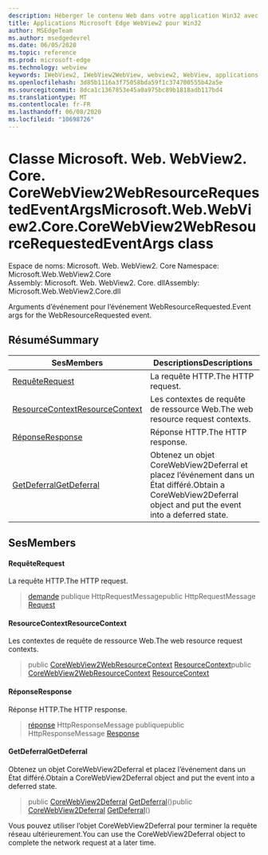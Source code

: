 ```yaml
---
description: Héberger le contenu Web dans votre application Win32 avec le contrôle Microsoft Edge WebView2
title: Applications Microsoft Edge WebView2 pour Win32
author: MSEdgeTeam
ms.author: msedgedevrel
ms.date: 06/05/2020
ms.topic: reference
ms.prod: microsoft-edge
ms.technology: webview
keywords: IWebView2, IWebView2WebView, webview2, WebView, applications Win32, Win32, Edge, ICoreWebView2, ICoreWebView2Controller, contrôle de navigateur, html Edge
ms.openlocfilehash: 3d85b1116a3f75058bda59f1c374700555b42a5e
ms.sourcegitcommit: 8dca1c1367853e45a0a975bc89b1818adb117bd4
ms.translationtype: MT
ms.contentlocale: fr-FR
ms.lasthandoff: 06/08/2020
ms.locfileid: "10698726"
---
```

# <span data-ttu-id="1e3e7-104">Classe Microsoft. Web. WebView2. Core. CoreWebView2WebResourceRequestedEventArgs</span><span class="sxs-lookup"><span data-stu-id="1e3e7-104">Microsoft.Web.WebView2.Core.CoreWebView2WebResourceRequestedEventArgs class</span></span> 

<span data-ttu-id="1e3e7-105">Espace de noms: Microsoft. Web. WebView2. Core </span><span class="sxs-lookup"><span data-stu-id="1e3e7-105">Namespace: Microsoft.Web.WebView2.Core</span></span>\
<span data-ttu-id="1e3e7-106">Assembly: Microsoft. Web. WebView2. Core. dll</span><span class="sxs-lookup"><span data-stu-id="1e3e7-106">Assembly: Microsoft.Web.WebView2.Core.dll</span></span>

<span data-ttu-id="1e3e7-107">Arguments d’événement pour l’événement WebResourceRequested.</span><span class="sxs-lookup"><span data-stu-id="1e3e7-107">Event args for the WebResourceRequested event.</span></span>

## <span data-ttu-id="1e3e7-108">Résumé</span><span class="sxs-lookup"><span data-stu-id="1e3e7-108">Summary</span></span>

 <span data-ttu-id="1e3e7-109">Ses</span><span class="sxs-lookup"><span data-stu-id="1e3e7-109">Members</span></span>                        | <span data-ttu-id="1e3e7-110">Descriptions</span><span class="sxs-lookup"><span data-stu-id="1e3e7-110">Descriptions</span></span>
--------------------------------|---------------------------------------------
[<span data-ttu-id="1e3e7-111">Requête</span><span class="sxs-lookup"><span data-stu-id="1e3e7-111">Request</span></span>](#request) | <span data-ttu-id="1e3e7-112">La requête HTTP.</span><span class="sxs-lookup"><span data-stu-id="1e3e7-112">The HTTP request.</span></span>
[<span data-ttu-id="1e3e7-113">ResourceContext</span><span class="sxs-lookup"><span data-stu-id="1e3e7-113">ResourceContext</span></span>](#resourcecontext) | <span data-ttu-id="1e3e7-114">Les contextes de requête de ressource Web.</span><span class="sxs-lookup"><span data-stu-id="1e3e7-114">The web resource request contexts.</span></span>
[<span data-ttu-id="1e3e7-115">Réponse</span><span class="sxs-lookup"><span data-stu-id="1e3e7-115">Response</span></span>](#response) | <span data-ttu-id="1e3e7-116">Réponse HTTP.</span><span class="sxs-lookup"><span data-stu-id="1e3e7-116">The HTTP response.</span></span>
[<span data-ttu-id="1e3e7-117">GetDeferral</span><span class="sxs-lookup"><span data-stu-id="1e3e7-117">GetDeferral</span></span>](#getdeferral) | <span data-ttu-id="1e3e7-118">Obtenez un objet CoreWebView2Deferral et placez l’événement dans un État différé.</span><span class="sxs-lookup"><span data-stu-id="1e3e7-118">Obtain a CoreWebView2Deferral object and put the event into a deferred state.</span></span>

## <span data-ttu-id="1e3e7-119">Ses</span><span class="sxs-lookup"><span data-stu-id="1e3e7-119">Members</span></span>

#### <span data-ttu-id="1e3e7-120">Requête</span><span class="sxs-lookup"><span data-stu-id="1e3e7-120">Request</span></span> 

<span data-ttu-id="1e3e7-121">La requête HTTP.</span><span class="sxs-lookup"><span data-stu-id="1e3e7-121">The HTTP request.</span></span>

> <span data-ttu-id="1e3e7-122">[demande](#request) publique HttpRequestMessage</span><span class="sxs-lookup"><span data-stu-id="1e3e7-122">public HttpRequestMessage [Request](#request)</span></span>

#### <span data-ttu-id="1e3e7-123">ResourceContext</span><span class="sxs-lookup"><span data-stu-id="1e3e7-123">ResourceContext</span></span> 

<span data-ttu-id="1e3e7-124">Les contextes de requête de ressource Web.</span><span class="sxs-lookup"><span data-stu-id="1e3e7-124">The web resource request contexts.</span></span>

> <span data-ttu-id="1e3e7-125">public [CoreWebView2WebResourceContext](./namespace-microsoft-web-webview2-core.md) [ResourceContext](#resourcecontext)</span><span class="sxs-lookup"><span data-stu-id="1e3e7-125">public [CoreWebView2WebResourceContext](./namespace-microsoft-web-webview2-core.md) [ResourceContext](#resourcecontext)</span></span>

#### <span data-ttu-id="1e3e7-126">Réponse</span><span class="sxs-lookup"><span data-stu-id="1e3e7-126">Response</span></span> 

<span data-ttu-id="1e3e7-127">Réponse HTTP.</span><span class="sxs-lookup"><span data-stu-id="1e3e7-127">The HTTP response.</span></span>

> <span data-ttu-id="1e3e7-128">[réponse](#response) HttpResponseMessage publique</span><span class="sxs-lookup"><span data-stu-id="1e3e7-128">public HttpResponseMessage [Response](#response)</span></span>

#### <span data-ttu-id="1e3e7-129">GetDeferral</span><span class="sxs-lookup"><span data-stu-id="1e3e7-129">GetDeferral</span></span> 

<span data-ttu-id="1e3e7-130">Obtenez un objet CoreWebView2Deferral et placez l’événement dans un État différé.</span><span class="sxs-lookup"><span data-stu-id="1e3e7-130">Obtain a CoreWebView2Deferral object and put the event into a deferred state.</span></span>

> <span data-ttu-id="1e3e7-131">public [CoreWebView2Deferral](microsoft-web-webview2-core-corewebview2deferral.md) [GetDeferral](#getdeferral)()</span><span class="sxs-lookup"><span data-stu-id="1e3e7-131">public [CoreWebView2Deferral](microsoft-web-webview2-core-corewebview2deferral.md) [GetDeferral](#getdeferral)()</span></span>

<span data-ttu-id="1e3e7-132">Vous pouvez utiliser l’objet CoreWebView2Deferral pour terminer la requête réseau ultérieurement.</span><span class="sxs-lookup"><span data-stu-id="1e3e7-132">You can use the CoreWebView2Deferral object to complete the network request at a later time.</span></span>

